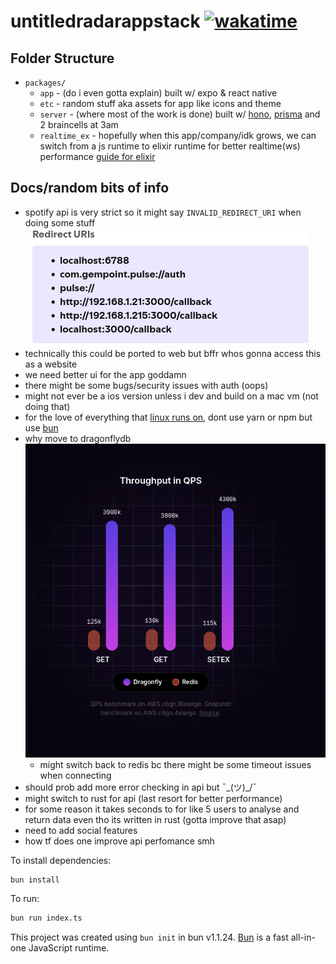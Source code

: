 # untitledradarappstack [![wakatime](https://wakatime.com/badge/user/a3120ee8-8a1d-450b-b1ad-e300176a9657/project/5d0da85c-ed5c-4ed2-a804-9c015e66e59b.svg)](https://wakatime.com/badge/user/a3120ee8-8a1d-450b-b1ad-e300176a9657/project/5d0da85c-ed5c-4ed2-a804-9c015e66e59b)

## Folder Structure

- `packages/`
  - `app` - (do i even gotta explain) built w/ expo & react native
  - `etc` - random stuff aka assets for app like icons and theme
  - `server` - (where most of the work is done) built w/ [hono](https://hono.dev/), [prisma](https://www.prisma.io/) and 2 braincells at 3am
  - `realtime_ex` - hopefully when this app/company/idk grows, we can switch from a js runtime to elixir runtime for better realtime(ws) performance [guide for elixir](https://binarynoggin.com/blog/add-raw-websockets-in-phoenix/)


## Docs/random bits of info

* spotify api is very strict so it might say `INVALID_REDIRECT_URI` when doing some stuff ![show and tell](/docs/diagram_1.png)
* technically this could be ported to web but bffr whos gonna access this as a website
* we need better ui for the app goddamn
* there might be some bugs/security issues with auth (oops)
* might not ever be a ios version unless i dev and build on a mac vm (not doing that)
* for the love of everything that [linux runs on](https://www.youtube.com/watch?v=dQw4w9WgXcQ), dont use yarn or npm but use [bun](https://bun.sh/)
* why move to dragonflydb ![another show and tell](/docs/diagram_2.png)
  * might switch back to redis bc there might be some timeout issues when connecting
* should prob add more error checking in api but ¯\_(ツ)_/¯
* might switch to rust for api (last resort for better performance)
* for some reason it takes seconds to for like 5 users to analyse and return data even tho its written in rust (gotta improve that asap)
* need to add social features
* how tf does one improve api perfomance smh

To install dependencies:

```bash
bun install
```

To run:

```bash
bun run index.ts
```

This project was created using `bun init` in bun v1.1.24. [Bun](https://bun.sh) is a fast all-in-one JavaScript runtime.
